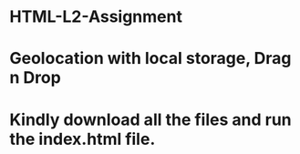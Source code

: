 # HTML-L2-Assignment
# Geolocation with local storage, Drag n Drop
# Kindly download all the files and run the index.html file.
